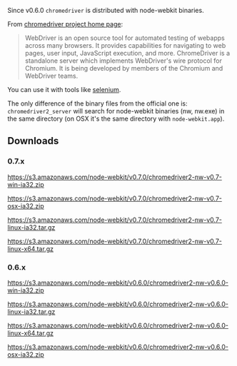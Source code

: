 Since v0.6.0 `chromedriver` is distributed with node-webkit binaries.

From [chromedriver project home page](http://code.google.com/p/chromedriver/):

> WebDriver is an open source tool for automated testing of webapps across many browsers. It provides capabilities for navigating to web pages, user input, JavaScript execution, and more. ChromeDriver is a standalone server which implements WebDriver's wire protocol for Chromium. It is being developed by members of the Chromium and WebDriver teams. 

You can use it with tools like [selenium](http://docs.seleniumhq.org/).

The only difference of the binary files from the official one is: `chromedriver2_server` will search for node-webkit binaries (nw, nw.exe) in the same directory (on OSX it's the same directory with `node-webkit.app`).

## Downloads
### 0.7.x
https://s3.amazonaws.com/node-webkit/v0.7.0/chromedriver2-nw-v0.7-win-ia32.zip

https://s3.amazonaws.com/node-webkit/v0.7.0/chromedriver2-nw-v0.7-osx-ia32.zip

https://s3.amazonaws.com/node-webkit/v0.7.0/chromedriver2-nw-v0.7-linux-ia32.tar.gz

https://s3.amazonaws.com/node-webkit/v0.7.0/chromedriver2-nw-v0.7-linux-x64.tar.gz

### 0.6.x
https://s3.amazonaws.com/node-webkit/v0.6.0/chromedriver2-nw-v0.6.0-win-ia32.zip

https://s3.amazonaws.com/node-webkit/v0.6.0/chromedriver2-nw-v0.6.0-linux-ia32.tar.gz

https://s3.amazonaws.com/node-webkit/v0.6.0/chromedriver2-nw-v0.6.0-linux-x64.tar.gz

https://s3.amazonaws.com/node-webkit/v0.6.0/chromedriver2-nw-v0.6.0-osx-ia32.zip
